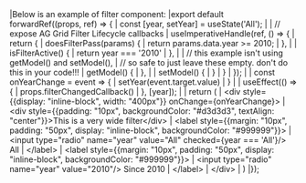 <framework-specific-section frameworks="react">
|Below is an example of filter component:
</framework-specific-section>

<framework-specific-section frameworks="react">
<snippet transform={false} language="jsx">
|export default forwardRef((props, ref) => {
|    const [year, setYear] = useState('All');
|
|    // expose AG Grid Filter Lifecycle callbacks
|    useImperativeHandle(ref, () => {
|        return {
|            doesFilterPass(params) {
|                return params.data.year >= 2010;
|            },
|
|            isFilterActive() {
|                return year === '2010'
|            },
|
|            // this example isn't using getModel() and setModel(),
|            // so safe to just leave these empty. don't do this in your code!!!
|            getModel() {
|            },
|
|            setModel() {
|            }
|        }
|    });
|
|    const onYearChange = event => {
|        setYear(event.target.value)
|    }
|
|    useEffect(() => {
|        props.filterChangedCallback()
|    }, [year]);
|
|    return (
|        &lt;div style={{display: "inline-block", width: "400px"}} onChange={onYearChange}>
|            &lt;div style={{padding: "10px", backgroundColor: "#d3d3d3", textAlign: "center"}}>This is a very wide filter&lt;/div>
|            &lt;label style={{margin: "10px", padding: "50px", display: "inline-block", backgroundColor: "#999999"}}>
|                &lt;input type="radio" name="year" value="All" checked={year === 'All'}/> All
|            &lt;/label>
|            &lt;label style={{margin: "10px", padding: "50px", display: "inline-block", backgroundColor: "#999999"}}>
|                &lt;input type="radio" name="year" value="2010"/> Since 2010
|            &lt;/label>
|        &lt;/div>
|    )
|});
</snippet>
</framework-specific-section>
